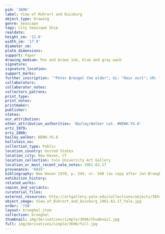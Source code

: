 ```yaml
---
pid: '3696'
label: View of Ruhrort and Duisburg
object_type: Drawing
genre: Seascape
tags: City Seascape Ship
realdate: 
height_cm: '11.6'
width_cm: '17.9'
diameter_cm: 
plate_dimensions: 
support: Paper
drawing_medium: Pen and brown ink, blue and gray wash
signature: 
signature_location: 
support_marks: 
further_inscription: '"Peter Breugel the elder"; UL: "Reur oort"; UR: "duesborg"'
collaborators: 
collaborator_notes: 
collectors_patrons: 
print_type: 
print_notes: 
printmaker: 
publisher: 
states: 
our_attribution: 
other_attribution_authorities: 'Bailey/Walker cat. #NEWH.YU.8'
ertz_1979: 
ertz_2008: 
bailey_walker: NEWH.YU.8
hollstein_no: 
collection_type: Public
location_country: United States
location_city: New Haven, CT
location_collection: Yale University Art Gallery
location_or_most_recent_sale_notes: 1961.62.17
provenance: '6915'
bibliography: New Haven 1970, p. 294, nr. 540 (as copy after Jan Brueghel the Elder)
exhibition_history: 
related_works: 
copies_and_variants: 
curatorial_files: 
external_resources: http://artgallery.yale.edu/collections/objects/58546
object_image: View_of_Ruhrort_and_Duisburg_1961.62.17_Yale.jpg
order: '730'
layout: brueghel_item
collection: brueghel
thumbnail: img/derivatives/simple/3696/thumbnail.jpg
full: img/derivatives/simple/3696/full.jpg
---
```

